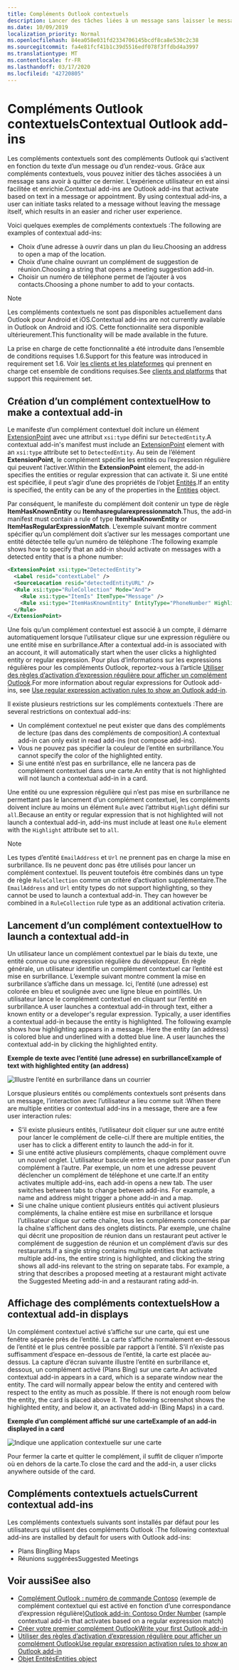 ```yaml
---
title: Compléments Outlook contextuels
description: Lancer des tâches liées à un message sans laisser le message lui-même pour faciliter et enrichir l'expérience utilisateur.
ms.date: 10/09/2019
localization_priority: Normal
ms.openlocfilehash: 84ea058e031fd2334706145bcdf8ca8e530c2c38
ms.sourcegitcommit: fa4e81fcf41b1c39d5516edf078f3ffdbd4a3997
ms.translationtype: MT
ms.contentlocale: fr-FR
ms.lasthandoff: 03/17/2020
ms.locfileid: "42720805"
---
```

# <a name="contextual-outlook-add-ins"></a><span data-ttu-id="88a48-103">Compléments Outlook contextuels</span><span class="sxs-lookup"><span data-stu-id="88a48-103">Contextual Outlook add-ins</span></span>

<span data-ttu-id="88a48-p101">Les compléments contextuels sont des compléments Outlook qui s’activent en fonction du texte d’un message ou d’un rendez-vous. Grâce aux compléments contextuels, vous pouvez initier des tâches associées à un message sans avoir à quitter ce dernier. L’expérience utilisateur en est ainsi facilitée et enrichie.</span><span class="sxs-lookup"><span data-stu-id="88a48-p101">Contextual add-ins are Outlook add-ins that activate based on text in a message or appointment. By using contextual add-ins, a user can initiate tasks related to a message without leaving the message itself, which results in an easier and richer user experience.</span></span>

<span data-ttu-id="88a48-106">Voici quelques exemples de compléments contextuels :</span><span class="sxs-lookup"><span data-stu-id="88a48-106">The following are examples of contextual add-ins:</span></span>

- <span data-ttu-id="88a48-107">Choix d’une adresse à ouvrir dans un plan du lieu.</span><span class="sxs-lookup"><span data-stu-id="88a48-107">Choosing an address to open a map of the location.</span></span>
- <span data-ttu-id="88a48-108">Choix d’une chaîne ouvrant un complément de suggestion de réunion.</span><span class="sxs-lookup"><span data-stu-id="88a48-108">Choosing a string that opens a meeting suggestion add-in.</span></span>
- <span data-ttu-id="88a48-109">Choisir un numéro de téléphone permet de l’ajouter à vos contacts.</span><span class="sxs-lookup"><span data-stu-id="88a48-109">Choosing a phone number to add to your contacts.</span></span>


> [!NOTE]
> <span data-ttu-id="88a48-110">Les compléments contextuels ne sont pas disponibles actuellement dans Outlook pour Android et iOS.</span><span class="sxs-lookup"><span data-stu-id="88a48-110">Contextual add-ins are not currently available in Outlook on Android and iOS.</span></span> <span data-ttu-id="88a48-111">Cette fonctionnalité sera disponible ultérieurement.</span><span class="sxs-lookup"><span data-stu-id="88a48-111">This functionality will be made available in the future.</span></span>
>
> <span data-ttu-id="88a48-112">La prise en charge de cette fonctionnalité a été introduite dans l’ensemble de conditions requises 1.6.</span><span class="sxs-lookup"><span data-stu-id="88a48-112">Support for this feature was introduced in requirement set 1.6.</span></span> <span data-ttu-id="88a48-113">Voir [les clients et les plateformes](../reference/requirement-sets/outlook-api-requirement-sets.md#requirement-sets-supported-by-exchange-servers-and-outlook-clients) qui prennent en charge cet ensemble de conditions requises.</span><span class="sxs-lookup"><span data-stu-id="88a48-113">See [clients and platforms](../reference/requirement-sets/outlook-api-requirement-sets.md#requirement-sets-supported-by-exchange-servers-and-outlook-clients) that support this requirement set.</span></span>

## <a name="how-to-make-a-contextual-add-in"></a><span data-ttu-id="88a48-114">Création d’un complément contextuel</span><span class="sxs-lookup"><span data-stu-id="88a48-114">How to make a contextual add-in</span></span>

<span data-ttu-id="88a48-115">Le manifeste d’un complément contextuel doit inclure un élément [ExtensionPoint](../reference/manifest/extensionpoint.md) avec une attribut `xsi:type` défini sur `DetectedEntity`.</span><span class="sxs-lookup"><span data-stu-id="88a48-115">A contextual add-in's manifest must include an [ExtensionPoint](../reference/manifest/extensionpoint.md) element with an `xsi:type` attribute set to `DetectedEntity`.</span></span> <span data-ttu-id="88a48-116">Au sein de l’élément **ExtensionPoint**, le complément spécifie les entités ou l’expression régulière qui peuvent l’activer.</span><span class="sxs-lookup"><span data-stu-id="88a48-116">Within the **ExtensionPoint** element, the add-in specifies the entities or regular expression that can activate it.</span></span> <span data-ttu-id="88a48-117">Si une entité est spécifiée, il peut s’agir d’une des propriétés de l’objet [Entités](/javascript/api/outlook/office.entities).</span><span class="sxs-lookup"><span data-stu-id="88a48-117">If an entity is specified, the entity can be any of the properties in the [Entities](/javascript/api/outlook/office.entities) object.</span></span>

<span data-ttu-id="88a48-118">Par conséquent, le manifeste du complément doit contenir un type de règle **ItemHasKnownEntity** ou **Itemhasregularexpressionmatch**.</span><span class="sxs-lookup"><span data-stu-id="88a48-118">Thus, the add-in manifest must contain a rule of type **ItemHasKnownEntity** or **ItemHasRegularExpressionMatch**.</span></span> <span data-ttu-id="88a48-119">L’exemple suivant montre comment spécifier qu’un complément doit s’activer sur les messages comportant une entité détectée telle qu’un numéro de téléphone :</span><span class="sxs-lookup"><span data-stu-id="88a48-119">The following example shows how to specify that an add-in should activate on messages with a detected entity that is a phone number:</span></span>

```XML
<ExtensionPoint xsi:type="DetectedEntity">
  <Label resid="contextLabel" />
  <SourceLocation resid="detectedEntityURL" />
  <Rule xsi:type="RuleCollection" Mode="And">
    <Rule xsi:type="ItemIs" ItemType="Message" />
    <Rule xsi:type="ItemHasKnownEntity" EntityType="PhoneNumber" Highlight="all" />
  </Rule>
</ExtensionPoint>
```

<span data-ttu-id="88a48-120">Une fois qu’un complément contextuel est associé à un compte, il démarre automatiquement lorsque l’utilisateur clique sur une expression régulière ou une entité mise en surbrillance.</span><span class="sxs-lookup"><span data-stu-id="88a48-120">After a contextual add-in is associated with an account, it will automatically start when the user clicks a highlighted entity or regular expression.</span></span> <span data-ttu-id="88a48-121">Pour plus d’informations sur les expressions régulières pour les compléments Outlook, reportez-vous à l’article [Utiliser des règles d’activation d’expression régulière pour afficher un complément Outlook](use-regular-expressions-to-show-an-outlook-add-in.md).</span><span class="sxs-lookup"><span data-stu-id="88a48-121">For more information about regular expressions for Outlook add-ins, see [Use regular expression activation rules to show an Outlook add-in](use-regular-expressions-to-show-an-outlook-add-in.md).</span></span>

<span data-ttu-id="88a48-122">Il existe plusieurs restrictions sur les compléments contextuels :</span><span class="sxs-lookup"><span data-stu-id="88a48-122">There are several restrictions on contextual add-ins:</span></span>

- <span data-ttu-id="88a48-123">Un complément contextuel ne peut exister que dans des compléments de lecture (pas dans des compléments de composition).</span><span class="sxs-lookup"><span data-stu-id="88a48-123">A contextual add-in can only exist in read add-ins (not compose add-ins).</span></span>
- <span data-ttu-id="88a48-124">Vous ne pouvez pas spécifier la couleur de l’entité en surbrillance.</span><span class="sxs-lookup"><span data-stu-id="88a48-124">You cannot specify the color of the highlighted entity.</span></span>
- <span data-ttu-id="88a48-125">Si une entité n’est pas en surbrillance, elle ne lancera pas de complément contextuel dans une carte.</span><span class="sxs-lookup"><span data-stu-id="88a48-125">An entity that is not highlighted will not launch a contextual add-in in a card.</span></span>

<span data-ttu-id="88a48-126">Une entité ou une expression régulière qui n’est pas mise en surbrillance ne permettant pas le lancement d’un complément contextuel, les compléments doivent inclure au moins un élément `Rule` avec l’attribut `Highlight` défini sur `all`.</span><span class="sxs-lookup"><span data-stu-id="88a48-126">Because an entity or regular expression that is not highlighted will not launch a contextual add-in, add-ins must include at least one `Rule` element with the `Highlight` attribute set to `all`.</span></span>

> [!NOTE]
> <span data-ttu-id="88a48-p107">Les types d’entité `EmailAddress` et `Url` ne prennent pas en charge la mise en surbrillance. Ils ne peuvent donc pas être utilisés pour lancer un complément contextuel. Ils peuvent toutefois être combinés dans un type de règle `RuleCollection` comme un critère d’activation supplémentaire.</span><span class="sxs-lookup"><span data-stu-id="88a48-p107">The `EmailAddress` and `Url` entity types do not support highlighting, so they cannot be used to launch a contextual add-in. They can however be combined in a `RuleCollection` rule type as an additional activation criteria.</span></span>

## <a name="how-to-launch-a-contextual-add-in"></a><span data-ttu-id="88a48-129">Lancement d’un complément contextuel</span><span class="sxs-lookup"><span data-stu-id="88a48-129">How to launch a contextual add-in</span></span>

<span data-ttu-id="88a48-p108">Un utilisateur lance un complément contextuel par le biais du texte, une entité connue ou une expression régulière du développeur. En règle générale, un utilisateur identifie un complément contextuel car l’entité est mise en surbrillance. L’exemple suivant montre comment la mise en surbrillance s’affiche dans un message. Ici, l’entité (une adresse) est colorée en bleu et soulignée avec une ligne bleue en pointillés. Un utilisateur lance le complément contextuel en cliquant sur l’entité en surbrillance.</span><span class="sxs-lookup"><span data-stu-id="88a48-p108">A user launches a contextual add-in through text, either a known entity or a developer's regular expression. Typically, a user identifies a contextual add-in because the entity is highlighted. The following example shows how highlighting appears in a message. Here the entity (an address) is colored blue and underlined with a dotted blue line. A user launches the contextual add-in by clicking the highlighted entity.</span></span> 

<span data-ttu-id="88a48-135">**Exemple de texte avec l’entité (une adresse) en surbrillance**</span><span class="sxs-lookup"><span data-stu-id="88a48-135">**Example of text with highlighted entity (an address)**</span></span>

![Illustre l’entité en surbrillance dans un courrier](../images/outlook-detected-entity-highlight.png)
    
<span data-ttu-id="88a48-137">Lorsque plusieurs entités ou compléments contextuels sont présents dans un message, l’interaction avec l’utilisateur a lieu comme suit :</span><span class="sxs-lookup"><span data-stu-id="88a48-137">When there are multiple entities or contextual add-ins in a message, there are a few user interaction rules:</span></span>

- <span data-ttu-id="88a48-138">S’il existe plusieurs entités, l’utilisateur doit cliquer sur une autre entité pour lancer le complément de celle-ci.</span><span class="sxs-lookup"><span data-stu-id="88a48-138">If there are multiple entities, the user has to click a different entity to launch the add-in for it.</span></span>
- <span data-ttu-id="88a48-139">Si une entité active plusieurs compléments, chaque complément ouvre un nouvel onglet. L’utilisateur bascule entre les onglets pour passer d’un complément à l’autre. Par exemple, un nom et une adresse peuvent déclencher un complément de téléphone et une carte.</span><span class="sxs-lookup"><span data-stu-id="88a48-139">If an entity activates multiple add-ins, each add-in opens a new tab. The user switches between tabs to change between add-ins. For example, a name and address might trigger a phone add-in and a map.</span></span>
- <span data-ttu-id="88a48-p109">Si une chaîne unique contient plusieurs entités qui activent plusieurs compléments, la chaîne entière est mise en surbrillance et lorsque l’utilisateur clique sur cette chaîne, tous les compléments concernés par la chaîne s’affichent dans des onglets distincts. Par exemple, une chaîne qui décrit une proposition de réunion dans un restaurant peut activer le complément de suggestion de réunion et un complément d’avis sur des restaurants.</span><span class="sxs-lookup"><span data-stu-id="88a48-p109">If a single string contains multiple entities that activate multiple add-ins, the entire string is highlighted, and clicking the string shows all add-ins relevant to the string on separate tabs. For example, a string that describes a proposed meeting at a restaurant might activate the Suggested Meeting add-in and a restaurant rating add-in.</span></span>

## <a name="how-a-contextual-add-in-displays"></a><span data-ttu-id="88a48-142">Affichage des compléments contextuels</span><span class="sxs-lookup"><span data-stu-id="88a48-142">How a contextual add-in displays</span></span>

<span data-ttu-id="88a48-p110">Un complément contextuel activé s’affiche sur une carte, qui est une fenêtre séparée près de l’entité. La carte s’affiche normalement en-dessous de l’entité et le plus centrée possible par rapport à l’entité. S’il n’existe pas suffisamment d’espace en-dessous de l’entité, la carte est placée au-dessus. La capture d’écran suivante illustre l’entité en surbrillance et, dessous, un complément activé (Plans Bing) sur une carte.</span><span class="sxs-lookup"><span data-stu-id="88a48-p110">An activated contextual add-in appears in a card, which is a separate window near the entity. The card will normally appear below the entity and centered with respect to the entity as much as possible. If there is not enough room below the entity, the card is placed above it. The following screenshot shows the highlighted entity, and below it, an activated add-in (Bing Maps) in a card.</span></span>

<span data-ttu-id="88a48-147">**Exemple d’un complément affiché sur une carte**</span><span class="sxs-lookup"><span data-stu-id="88a48-147">**Example of an add-in displayed in a card**</span></span>

![Indique une application contextuelle sur une carte](../images/outlook-detected-entity-card.png)

<span data-ttu-id="88a48-149">Pour fermer la carte et quitter le complément, il suffit de cliquer n’importe où en dehors de la carte.</span><span class="sxs-lookup"><span data-stu-id="88a48-149">To close the card and the add-in, a user clicks anywhere outside of the card.</span></span>

## <a name="current-contextual-add-ins"></a><span data-ttu-id="88a48-150">Compléments contextuels actuels</span><span class="sxs-lookup"><span data-stu-id="88a48-150">Current contextual add-ins</span></span>

<span data-ttu-id="88a48-151">Les compléments contextuels suivants sont installés par défaut pour les utilisateurs qui utilisent des compléments Outlook :</span><span class="sxs-lookup"><span data-stu-id="88a48-151">The following contextual add-ins are installed by default for users with Outlook add-ins:</span></span>

- <span data-ttu-id="88a48-152">Plans Bing</span><span class="sxs-lookup"><span data-stu-id="88a48-152">Bing Maps</span></span> 
- <span data-ttu-id="88a48-153">Réunions suggérées</span><span class="sxs-lookup"><span data-stu-id="88a48-153">Suggested Meetings</span></span>

## <a name="see-also"></a><span data-ttu-id="88a48-154">Voir aussi</span><span class="sxs-lookup"><span data-stu-id="88a48-154">See also</span></span>

- <span data-ttu-id="88a48-155">[Complément Outlook : numéro de commande Contoso](https://github.com/OfficeDev/Outlook-Add-In-Contextual-Regex) (exemple de complément contextuel qui est activé en fonction d’une correspondance d’expression régulière)</span><span class="sxs-lookup"><span data-stu-id="88a48-155">[Outlook add-in: Contoso Order Number](https://github.com/OfficeDev/Outlook-Add-In-Contextual-Regex) (sample contextual add-in that activates based on a regular expression match)</span></span>
- [<span data-ttu-id="88a48-156">Créer votre premier complément Outlook</span><span class="sxs-lookup"><span data-stu-id="88a48-156">Write your first Outlook add-in</span></span>](../quickstarts/outlook-quickstart.md)
- [<span data-ttu-id="88a48-157">Utiliser des règles d’activation d’expression régulière pour afficher un complément Outlook</span><span class="sxs-lookup"><span data-stu-id="88a48-157">Use regular expression activation rules to show an Outlook add-in</span></span>](use-regular-expressions-to-show-an-outlook-add-in.md)
- [<span data-ttu-id="88a48-158">Objet Entités</span><span class="sxs-lookup"><span data-stu-id="88a48-158">Entities object</span></span>](/javascript/api/outlook/office.entities)
